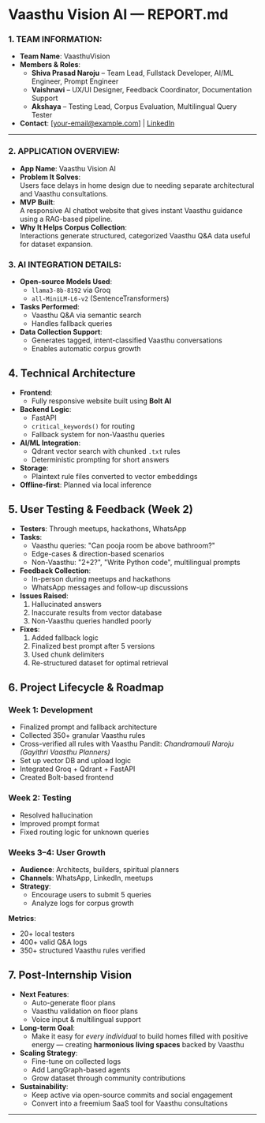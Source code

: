 # Vaasthu Vision AI — REPORT.md

### 1. TEAM INFORMATION:
- **Team Name**: VaasthuVision  
- **Members & Roles**:
  - **Shiva Prasad Naroju** – Team Lead, Fullstack Developer, AI/ML Engineer, Prompt Engineer  
  - **Vaishnavi** – UX/UI Designer, Feedback Coordinator, Documentation Support  
  - **Akshaya** – Testing Lead, Corpus Evaluation, Multilingual Query Tester  
- **Contact**: [your-email@example.com] | [LinkedIn](https://www.linkedin.com/in/shiva-prasad-naroju-4772a6184)

---

### 2. APPLICATION OVERVIEW:
- **App Name**: Vaasthu Vision AI  
- **Problem It Solves**:  
  Users face delays in home design due to needing separate architectural and Vaasthu consultations.  
- **MVP Built**:  
  A responsive AI chatbot website that gives instant Vaasthu guidance using a RAG-based pipeline.  
- **Why It Helps Corpus Collection**:  
  Interactions generate structured, categorized Vaasthu Q&A data useful for dataset expansion.

### 3. AI INTEGRATION DETAILS:
- **Open-source Models Used**:
  - `llama3-8b-8192` via Groq
  - `all-MiniLM-L6-v2` (SentenceTransformers)
- **Tasks Performed**:
  - Vaasthu Q&A via semantic search
  - Handles fallback queries
- **Data Collection Support**:
  - Generates tagged, intent-classified Vaasthu conversations
  - Enables automatic corpus growth

## 4. Technical Architecture
- **Frontend**:  
  - Fully responsive website built using **Bolt AI**
- **Backend Logic**:  
  - FastAPI  
  - `critical_keywords()` for routing  
  - Fallback system for non-Vaasthu queries
- **AI/ML Integration**:  
  - Qdrant vector search with chunked `.txt` rules  
  - Deterministic prompting for short answers
- **Storage**:  
  - Plaintext rule files converted to vector embeddings  
- **Offline-first**: Planned via local inference

## 5. User Testing & Feedback (Week 2)
- **Testers**: Through meetups, hackathons, WhatsApp  
- **Tasks**:
  - Vaasthu queries: "Can pooja room be above bathroom?"  
  - Edge-cases & direction-based scenarios  
  - Non-Vaasthu: "2+2?", "Write Python code", multilingual prompts  
- **Feedback Collection**:
  - In-person during meetups and hackathons  
  - WhatsApp messages and follow-up discussions  
- **Issues Raised**:
  1. Hallucinated answers  
  2. Inaccurate results from vector database  
  3. Non-Vaasthu queries handled poorly  
- **Fixes**:
  1. Added fallback logic  
  2. Finalized best prompt after 5 versions  
  3. Used chunk delimiters  
  4. Re-structured dataset for optimal retrieval

## 6. Project Lifecycle & Roadmap

### Week 1: Development
- Finalized prompt and fallback architecture  
- Collected 350+ granular Vaasthu rules  
- Cross-verified all rules with Vaasthu Pandit: *Chandramouli Naroju (Gayithri Vaasthu Planners)*  
- Set up vector DB and upload logic  
- Integrated Groq + Qdrant + FastAPI  
- Created Bolt-based frontend  

### Week 2: Testing
- Resolved hallucination  
- Improved prompt format  
- Fixed routing logic for unknown queries

### Weeks 3–4: User Growth
- **Audience**: Architects, builders, spiritual planners  
- **Channels**: WhatsApp, LinkedIn, meetups  
- **Strategy**:
  - Encourage users to submit 5 queries  
  - Analyze logs for corpus growth

**Metrics**:
- 20+ local testers  
- 400+ valid Q&A logs  
- 350+ structured Vaasthu rules verified

## 7. Post-Internship Vision
- **Next Features**:
  - Auto-generate floor plans  
  - Vaasthu validation on floor plans  
  - Voice input & multilingual support  
- **Long-term Goal**:
  - Make it easy for *every individual* to build homes filled with positive energy — creating **harmonious living spaces** backed by Vaasthu  
- **Scaling Strategy**:
  - Fine-tune on collected logs  
  - Add LangGraph-based agents  
  - Grow dataset through community contributions  
- **Sustainability**:
  - Keep active via open-source commits and social engagement  
  - Convert into a freemium SaaS tool for Vaasthu consultations

---
